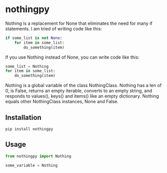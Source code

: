 # nothingpy
Nothing is a replacement for None that eliminates the need for many if statements.  I am tried of writing code like this:

```python
if some_list is not None:
    for item in some_list:
        do_something(item)
```

If you use Nothing instead of None, you can write code like this:

```python
some_list = Nothing
for item in some_list:
    do_something(item)
```

Nothing is a global variable of the class NothingClass.  Nothing has a len of 0, is False, returns an empty iterable,
converts to an empty string, and responds to values(), keys() and items() like an empty dictionary.  Nothing equals
other NothingClass instances, None and False.  

## Installation

```pip install nothingpy```

## Usage

```python
from nothingpy import Nothing

some_variable = Nothing
```